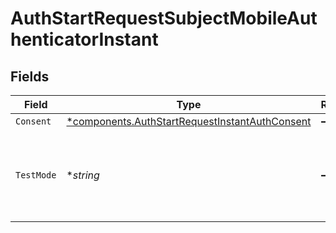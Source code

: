 # AuthStartRequestSubjectMobileAuthenticatorInstant


## Fields

| Field                                                                                                                       | Type                                                                                                                        | Required                                                                                                                    | Description                                                                                                                 |
| --------------------------------------------------------------------------------------------------------------------------- | --------------------------------------------------------------------------------------------------------------------------- | --------------------------------------------------------------------------------------------------------------------------- | --------------------------------------------------------------------------------------------------------------------------- |
| `Consent`                                                                                                                   | [*components.AuthStartRequestInstantAuthConsent](../../models/components/authstartrequestinstantauthconsent.md)             | :heavy_minus_sign:                                                                                                          | N/A                                                                                                                         |
| `TestMode`                                                                                                                  | **string*                                                                                                                   | :heavy_minus_sign:                                                                                                          | MobileAuthTestMode simulates responses. Acceptable values are: off (default), pass, failStart, failFinish, and<br/>failService. |